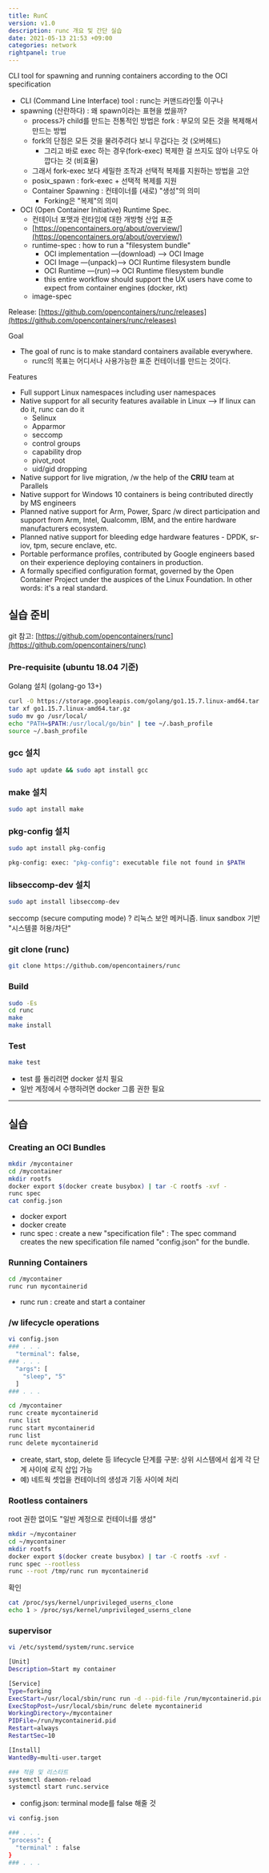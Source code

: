 ```yaml
---
title: RunC
version: v1.0
description: runc 개요 및 간단 실습
date: 2021-05-13 21:53 +09:00
categories: network
rightpanel: true
---
```


CLI tool for spawning and running containers according to the OCI specification

- CLI (Command Line Interface) tool : runc는 커맨드라인툴 이구나
- spawning (산란하다) : 왜 spawn이라는 표현을 썼을까?
    - process가 child를 만드는 전통적인 방법은 fork  : 부모의 모든 것을 복제해서 만드는 방법
    - fork의 단점은 모든 것을 물려주려다 보니 무겁다는 것 (오버헤드)
        - 그리고 바로 exec 하는 경우(fork-exec) 복제한 걸 쓰지도 않아 너무도 아깝다는 것 (비효율)
    - 그래서 fork-exec 보다 세밀한 조작과 선택적 복제를 지원하는 방법을 고안
    - posix_spawn : fork-exec + 선택적 복제를 지원
    - Container Spawning : 컨테이너를 (새로) "생성"의 의미
        - Forking은 "복제"의 의미
- OCI (Open Container Initiative) Runtime Spec.
    - 컨테이너 포맷과 런타임에 대한 개방형 산업 표준
    - [https://opencontainers.org/about/overview/](https://opencontainers.org/about/overview/)
    - runtime-spec : how to run  a "filesystem bundle"
        - OCI implementation —(download) —> OCI Image
        - OCI Image —(unpack)—> OCI Runtime filesystem bundle
        - OCI Runtime —(run)—> OCI Runtime filesystem bundle
        - this entire workflow should support the UX users have come to expect from container engines (docker, rkt)
    - image-spec

Release:  [https://github.com/opencontainers/runc/releases](https://github.com/opencontainers/runc/releases)

Goal

- The goal of runc is to make standard containers available everywhere.
    - runc의 목표는 어디서나 사용가능한 표준 컨테이너를 만드는 것이다.

Features

- Full support Linux namespaces including user namespaces
- Native support for all security features available in Linux —> If linux can do it, runc can do it
    - Selinux
    - Apparmor
    - seccomp
    - control groups
    - capability drop
    - pivot_root
    - uid/gid dropping
- Native support for live migration, /w the help of the **CRIU** team at Parallels
- Native support for Windows 10 containers is being contributed directly by MS engineers
- Planned native support for Arm, Power, Sparc /w direct participation and support from Arm, Intel, Qualcomm, IBM, and the entire hardware manufacturers ecosystem.
- Planned native support for bleeding edge hardware features - DPDK, sr-iov, tpm, secure enclave, etc.
- Portable performance profiles, contributed by Google engineers based on their experience deploying containers in production.
- A formally specified configuration format, governed by the Open Container Project under the auspices of the Linux Foundation. In other words: it's a real standard.

## 실습 준비

git 참고: [https://github.com/opencontainers/runc](https://github.com/opencontainers/runc) 

### Pre-requisite (ubuntu 18.04 기준)

Golang 설치 (golang-go 13+)

```bash
curl -O https://storage.googleapis.com/golang/go1.15.7.linux-amd64.tar.gz > /dev/null 2>&1
tar xf go1.15.7.linux-amd64.tar.gz
sudo mv go /usr/local/
echo "PATH=$PATH:/usr/local/go/bin" | tee ~/.bash_profile
source ~/.bash_profile
```

### gcc 설치

```bash
sudo apt update && sudo apt install gcc
```

### make 설치

```bash
sudo apt install make
```

### pkg-config 설치

```bash
sudo apt install pkg-config

pkg-config: exec: "pkg-config": executable file not found in $PATH
```

### libseccomp-dev 설치

```bash
sudo apt install libseccomp-dev
```

seccomp (secure computing mode) ? 리눅스 보안 메커니즘. linux sandbox 기반 "시스템콜 허용/차단" 

### git clone (runc)

```bash
git clone https://github.com/opencontainers/runc
```

### Build

```bash
sudo -Es
cd runc
make
make install
```

### Test

```bash
make test
```

- test 를 돌리려면 docker 설치 필요
- 일반 계정에서 수행하려면 docker 그룹 권한 필요

---

## 실습

### Creating an OCI Bundles

```bash
mkdir /mycontainer
cd /mycontainer
mkdir rootfs
docker export $(docker create busybox) | tar -C rootfs -xvf -
runc spec
cat config.json
```

- docker export <container id>
- docker create <image>
- runc spec : create a new "specification file" : The spec command creates the new specification file named "config.json" for the bundle.

### Running Containers

```bash
cd /mycontainer
runc run mycontainerid
```

- runc run : create and start a container

### /w lifecycle operations

```bash
vi config.json
### . . .
  "terminal": false,
### . . .
  "args": [
    "sleep", "5"
  ]
### . . .

cd /mycontainer
runc create mycontainerid
runc list
runc start mycontainerid
runc list
runc delete mycontainerid
```

- create, start, stop, delete 등 lifecycle 단계를 구분: 상위 시스템에서 쉽게 각 단계 사이에 로직 삽입 가능
- 예) 네트웍 셋업을 컨테이너의 생성과 기동 사이에 처리

### Rootless containers

root 권한 없이도 "일반 계정으로 컨테이너를 생성"

```bash
mkdir ~/mycontainer
cd ~/mycontainer
mkdir rootfs
docker export $(docker create busybox) | tar -C rootfs -xvf -
runc spec --rootless
runc --root /tmp/runc run mycontainerid
```

확인

```bash
cat /proc/sys/kernel/unprivileged_userns_clone
echo 1 > /proc/sys/kernel/unprivileged_userns_clone
```

### supervisor

```bash
vi /etc/systemd/system/runc.service

[Unit]
Description=Start my container

[Service]
Type=forking
ExecStart=/usr/local/sbin/runc run -d --pid-file /run/mycontainerid.pid mycontainerid
ExecStopPost=/usr/local/sbin/runc delete mycontainerid
WorkingDirectory=/mycontainer
PIDFile=/run/mycontainerid.pid
Restart=always
RestartSec=10

[Install]
WantedBy=multi-user.target

### 적용 및 리스타트
systemctl daemon-reload
systemctl start runc.service
```

- config.json: terminal mode를 false 해줄 것

```bash
vi config.json

### . . .
"process": {
  "terminal" : false 
}
### . . .
```